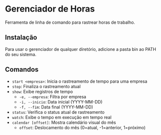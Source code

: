 # Gerenciador de Horas

Ferramenta de linha de comando para rastrear horas de trabalho.

## Instalação

Para usar o gerenciador de qualquer diretório, adicione a pasta bin ao PATH do seu sistema.

## Comandos

- `start <empresa>`: Inicia o rastreamento de tempo para uma empresa
- `stop`: Finaliza o rastreamento atual
- `show`: Exibe registros de tempo
  - `-e, --empresa`: Filtra por empresa
  - `-i, --inicio`: Data inicial (YYYY-MM-DD)
  - `-f, --fim`: Data final (YYYY-MM-DD)
- `status`: Verifica o status atual de rastreamento
- `watch`: Exibe o tempo em execução em tempo real
- `calendar [offset]`: Mostra calendário visual do mês
  - `offset`: Deslocamento do mês (0=atual, -1=anterior, 1=próximo)

